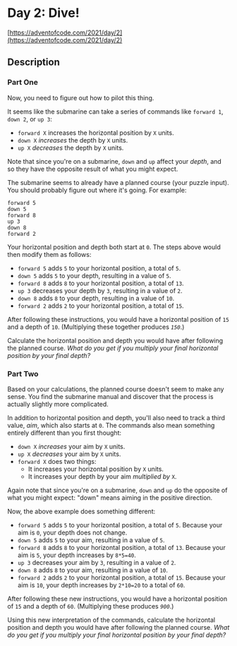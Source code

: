 # Day 2: Dive!

[https://adventofcode.com/2021/day/2](https://adventofcode.com/2021/day/2)

## Description

### Part One

Now, you need to figure out how to
<span title="Tank, I need a pilot program for a B212 helicopter.">pilot this
thing</span>.

It seems like the submarine can take a series of commands like `forward 1`,
`down 2`, or `up 3`:

- `forward X` increases the horizontal position by `X` units.
- `down X` _increases_ the depth by `X` units.
- `up X` _decreases_ the depth by `X` units.

Note that since you're on a submarine, `down` and `up` affect your _depth_, and
so they have the opposite result of what you might expect.

The submarine seems to already have a planned course (your puzzle input). You
should probably figure out where it's going. For example:

    forward 5
    down 5
    forward 8
    up 3
    down 8
    forward 2

Your horizontal position and depth both start at `0`. The steps above would then
modify them as follows:

- `forward 5` adds `5` to your horizontal position, a total of `5`.
- `down 5` adds `5` to your depth, resulting in a value of `5`.
- `forward 8` adds `8` to your horizontal position, a total of `13`.
- `up 3` decreases your depth by `3`, resulting in a value of `2`.
- `down 8` adds `8` to your depth, resulting in a value of `10`.
- `forward 2` adds `2` to your horizontal position, a total of `15`.

After following these instructions, you would have a horizontal position of `15`
and a depth of `10`. (Multiplying these together produces _`150`_.)

Calculate the horizontal position and depth you would have after following the
planned course. _What do you get if you multiply your final horizontal position
by your final depth?_

### Part Two

Based on your calculations, the planned course doesn't seem to make any sense.
You find the submarine manual and discover that the process is actually slightly
more complicated.

In addition to horizontal position and depth, you'll also need to track a third
value, _aim_, which also starts at `0`. The commands also mean something
entirely different than you first thought:

- `down X` _increases_ your aim by `X` units.
- `up X` _decreases_ your aim by `X` units.
- `forward X` does two things:
  - It increases your horizontal position by `X` units.
  - It increases your depth by your aim _multiplied by_ `X`.

Again note that since you're on a submarine, `down` and `up` do the opposite of
what you might expect: "down" means aiming in the positive direction.

Now, the above example does something different:

- `forward 5` adds `5` to your horizontal position, a total of `5`. Because your
  aim is `0`, your depth does not change.
- `down 5` adds `5` to your aim, resulting in a value of `5`.
- `forward 8` adds `8` to your horizontal position, a total of `13`. Because
  your aim is `5`, your depth increases by `8*5=40`.
- `up 3` decreases your aim by `3`, resulting in a value of `2`.
- `down 8` adds `8` to your aim, resulting in a value of `10`.
- `forward 2` adds `2` to your horizontal position, a total of `15`. Because
  your aim is `10`, your depth increases by `2*10=20` to a total of `60`.

After following these new instructions, you would have a horizontal position of
`15` and a depth of `60`. (Multiplying these produces _`900`_.)

Using this new interpretation of the commands, calculate the horizontal position
and depth you would have after following the planned course. _What do you get if
you multiply your final horizontal position by your final depth?_
